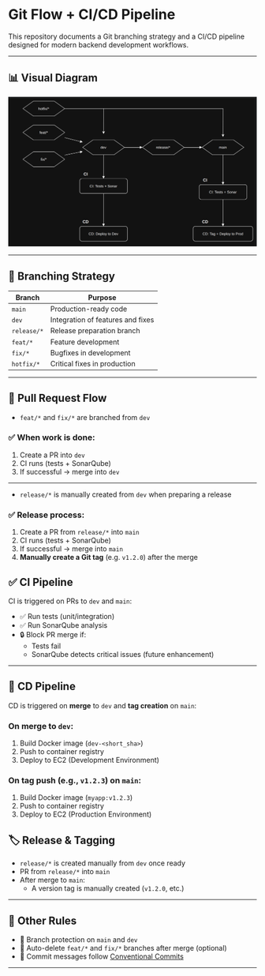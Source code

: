 # Git Flow + CI/CD Pipeline

This repository documents a Git branching strategy and a CI/CD pipeline designed for modern backend development workflows.

---

## 📊 Visual Diagram

![Git Flow CI/CD](git-flow-ci-cd-diagram.png)

---

## 📂 Branching Strategy

| Branch       | Purpose                          |
|--------------|----------------------------------|
| `main`       | Production-ready code            |
| `dev`        | Integration of features and fixes |
| `release/*`  | Release preparation branch        |
| `feat/*`     | Feature development               |
| `fix/*`      | Bugfixes in development           |
| `hotfix/*`   | Critical fixes in production      |

---


## 🔁 Pull Request Flow

- `feat/*` and `fix/*` are branched from `dev`

### ✅ When work is done:
1. Create a PR into `dev`  
2. CI runs (tests + SonarQube)  
3. If successful → merge into `dev`

---

- `release/*` is manually created from `dev` when preparing a release

### ✅ Release process:
1. Create a PR from `release/*` into `main`  
2. CI runs (tests + SonarQube)  
3. If successful → merge into `main`  
4. **Manually create a Git tag** (e.g. `v1.2.0`) after the merge


## ✅ CI Pipeline

CI is triggered on PRs to `dev` and `main`:

- ✅ Run tests (unit/integration)
- ✅ Run SonarQube analysis
- 🔒 Block PR merge if:
  - Tests fail
  - SonarQube detects critical issues (future enhancement)

---


## 🚀 CD Pipeline

CD is triggered on **merge** to `dev` and **tag creation** on `main`:

### On merge to `dev`:
1. Build Docker image (`dev-<short_sha>`)
2. Push to container registry
3. Deploy to EC2 (Development Environment)

### On tag push (e.g., `v1.2.3`) on `main`:
1. Build Docker image (`myapp:v1.2.3`)
2. Push to container registry
3. Deploy to EC2 (Production Environment)


## 🏷️ Release & Tagging

- `release/*` is created manually from `dev` once ready
- PR from `release/*` into `main`
- After merge to `main`:
  - A version tag is manually created (`v1.2.0`, etc.)

---

## 🧼 Other Rules

- 🔐 Branch protection on `main` and `dev`
- 🧹 Auto-delete `feat/*` and `fix/*` branches after merge (optional)
- 💬 Commit messages follow [Conventional Commits](https://www.conventionalcommits.org)

---
